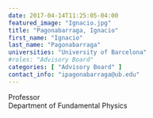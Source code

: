 ```yaml
---
date: 2017-04-14T11:25:05-04:00
featured_image: "Ignacio.jpg"
title: "Pagonabarraga, Ignacio"
first_name: "Ignacio"
last_name: "Pagonabarraga"
universities: "University of Barcelona"
#roles: "Advisory Board"
categories: [ "Advisory Board" ]
contact_info: "ipagonabarraga@ub.edu"
---
```


Professor\
Department of Fundamental Physics






